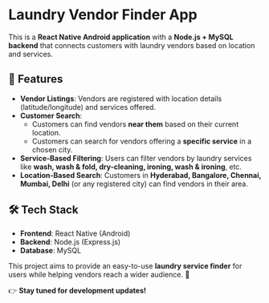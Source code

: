 # Laundry Vendor Finder App  

This is a **React Native Android application** with a **Node.js + MySQL backend** that connects customers with laundry vendors based on location and services.  

## 📌 Features  

- **Vendor Listings**: Vendors are registered with location details (latitude/longitude) and services offered.  
- **Customer Search**:  
  - Customers can find vendors **near them** based on their current location.  
  - Customers can search for vendors offering a **specific service** in a chosen city.  
- **Service-Based Filtering**: Users can filter vendors by laundry services like **wash, wash & fold, dry-cleaning, ironing, wash & ironing**, etc.  
- **Location-Based Search**: Customers in **Hyderabad, Bangalore, Chennai, Mumbai, Delhi** (or any registered city) can find vendors in their area.  

## 🛠 Tech Stack  

- **Frontend**: React Native (Android)  
- **Backend**: Node.js (Express.js)  
- **Database**: MySQL  

This project aims to provide an easy-to-use **laundry service finder** for users while helping vendors reach a wider audience. 🚀  

👉 **Stay tuned for development updates!**
